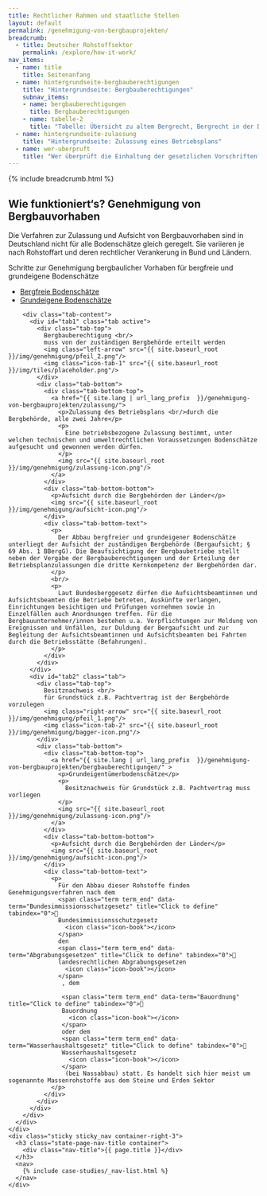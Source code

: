 ```yaml
---
title: Rechtlicher Rahmen und staatliche Stellen
layout: default
permalink: /genehmigung-von-bergbauprojekten/
breadcrumb:
  - title: Deutscher Rohstoffsektor
    permalink: /explore/how-it-work/
nav_items:
  - name: title
    title: Seitenanfang
  - name: hintergrundseite-bergbauberechtigungen
    title: "Hintergrundseite: Bergbauberechtigungen"
    subnav_items:
    - name: bergbauberechtigungen
      title: Bergbauberechtigungen
    - name: tabelle-2
      title: "Tabelle: Übersicht zu altem Bergrecht, Bergrecht in der DDR und neuem Bergrecht"
  - name: hintergrundseite-zulassung
    title: "Hintergrundseite: Zulassung eines Betriebsplans"
  - name: wer-uberpruft
    title: "Wer überprüft die Einhaltung der gesetzlichen Vorschriften?"
---
```


<main class="container-page-wrapper layout-state-pages">
  <section class="container" style="position: relative;">
    {% include breadcrumb.html %}
    <h1 id="title">
      Wie funktioniert‘s? Genehmigung von Bergbauvorhaben
    </h1>
    <div class="container-left-9">
      <section id="intro" style="position: relative;">
        <p>
          Die Verfahren zur Zulas­sung und Aufsicht von Bergbauvorhaben sind in Deutschland nicht für alle Bodenschätze gleich geregelt. Sie variieren je nach Rohstoffart und deren rechtlicher Verankerung in Bund und Ländern.
        </p>
        <p>
          Schritte zur Genehmigung bergbaulicher Vorhaben für bergfreie und grundeigene Bodenschätze
        </p>
      </section>
      <div class="tabs">
        <ul class="tab-links">
          <li class="active"><a href="#tab1">Bergfreie Bodenschätze</a></li>
          <li><a href="#tab2">Grundeigene Bodenschätze</a></li>
        </ul>

        <div class="tab-content">
          <div id="tab1" class="tab active">
            <div class="tab-top">
              Bergbauberechtigung <br/>
              muss von der zuständigen Bergbehörde erteilt werden
              <img class="left-arrow" src="{{ site.baseurl_root }}/img/genehmigung/pfeil_2.png"/>
              <img class="icon-tab-1" src="{{ site.baseurl_root }}/img/tiles/placeholder.png"/>
            </div>
            <div class="tab-bottom">
              <div class="tab-bottom-top">
                <a href="{{ site.lang | url_lang_prefix  }}/genehmigung-von-bergbauprojekten/zulassung/">
                  <p>Zulassung des Betriebsplans <br/>durch die Bergbehörde, alle zwei Jahre</p>
                  <p>
                    Eine betriebsbezogene Zulassung bestimmt, unter welchen technischen und umweltrechtlichen Voraussetzungen Bodenschätze aufgesucht und gewonnen werden dürfen.
                  </p>
                  <img src="{{ site.baseurl_root }}/img/genehmigung/zulassung-icon.png"/>
                </a>
              </div>
              <div class="tab-bottom-bottom">
                <p>Aufsicht durch die Bergbehörden der Länder</p>
                <img src="{{ site.baseurl_root }}/img/genehmigung/aufsicht-icon.png"/>
              </div>
              <div class="tab-bottom-text">
                <p>
                  Der Abbau bergfreier und grundeigener Bodenschätze unterliegt der Aufsicht der zuständigen Bergbehörde (Bergaufsicht; § 69 Abs. 1 BBergG). Die Beaufsichtigung der Bergbaubetriebe stellt neben der Vergabe der Bergbauberechtigungen und der Erteilung der Betriebsplanzulassungen die dritte Kernkompetenz der Bergbehörden dar.
                </p>
                <br/>
                <p>
                  Laut Bundesberggesetz dürfen die Aufsichtsbeamtinnen und Aufsichtsbeamten die Betriebe betreten, Auskünfte verlangen, Einrichtungen besichtigen und Prüfungen vornehmen sowie in Einzelfällen auch Anordnungen treffen. Für die Bergbauunternehmer/innen bestehen u.a. Verpflichtungen zur Meldung von Ereignissen und Unfällen, zur Duldung der Bergaufsicht und zur Begleitung der Aufsichtsbeamtinnen und Aufsichtsbeamten bei Fahrten durch die Betriebsstätte (Befahrungen).
                </p>
              </div>
            </div>
          </div>
          <div id="tab2" class="tab">
            <div class="tab-top">
              Besitznachweis <br/>
              für Grundstück z.B. Pachtvertrag ist der Bergbehörde vorzulegen
              <img class="right-arrow" src="{{ site.baseurl_root }}/img/genehmigung/pfeil_1.png"/>
              <img class="icon-tab-2" src="{{ site.baseurl_root }}/img/genehmigung/bagger-icon.png"/>
            </div>
            <div class="tab-bottom">
              <div class="tab-bottom-top">
                <a href="{{ site.lang | url_lang_prefix  }}/genehmigung-von-bergbauprojekten/bergbauberechtigungen/" >
                  <p>Grundeigentümerbodenschätze</p>
                  <p>
                    Besitznachweis für Grundstück z.B. Pachtvertrag muss vorliegen
                  </p>
                  <img src="{{ site.baseurl_root }}/img/genehmigung/zulassung-icon.png"/>
                </a>
              </div>
              <div class="tab-bottom-bottom">
                <p>Aufsicht durch die Bergbehörden der Länder</p>
                <img src="{{ site.baseurl_root }}/img/genehmigung/aufsicht-icon.png"/>
              </div>
              <div class="tab-bottom-text">
                <p>
                  Für den Abbau dieser Rohstoffe finden Genehmigungsverfahren nach dem
                  <span class="term term_end" data-term="Bundesimmissionsschutzgesetz" title="Click to define" tabindex="0">
                  Bundesimmissionsschutzgesetz
                    <icon class="icon-book"></icon>
                  </span>
                  den
                  <span class="term term_end" data-term="Abgrabungsgesetzen" title="Click to define" tabindex="0">
                  landesrechtlichen Abgrabungsgesetzen
                    <icon class="icon-book"></icon>
                  </span>
                   , dem

                   <span class="term term_end" data-term="Bauordnung" title="Click to define" tabindex="0">
                   Bauordnung
                     <icon class="icon-book"></icon>
                   </span>
                   oder dem
                   <span class="term term_end" data-term="Wasserhaushaltsgesetz" title="Click to define" tabindex="0">
                   Wasserhaushaltsgesetz
                     <icon class="icon-book"></icon>
                   </span>
                    (bei Nassabbau) statt. Es handelt sich hier meist um sogenannte Massenrohstoffe aus dem Steine und Erden Sektor
                </p>
              </div>
            </div>
          </div>
        </div>
      </div>
    </div>
    <div class="sticky sticky_nav container-right-3">
      <h3 class="state-page-nav-title container">
        <div class="nav-title">{{ page.title }}</div>
      </h3>
      <nav>
        {% include case-studies/_nav-list.html %}
      </nav>
    </div>
  </section>
</main>

<script type="text/javascript" src="{{ site.baseurl_root }}/js/lib/static.min.js" charset="utf-8"></script>
<script>
jQuery(document).ready(function() {
    jQuery('.tabs .tab-links a').on('click', function(e)  {
        var currentAttrValue = jQuery(this).attr('href');

        // Show/Hide Tabs
        jQuery('.tabs ' + currentAttrValue).show().siblings().hide();

        // Change/remove current tab to active
        jQuery(this).parent('li').addClass('active').siblings().removeClass('active');

        e.preventDefault();
    });
});
</script>
